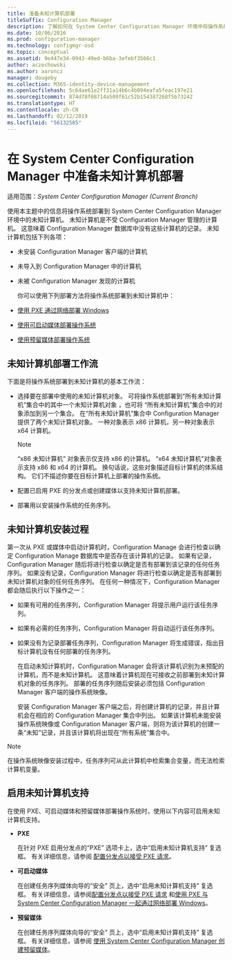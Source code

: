 ```yaml
---
title: 准备未知计算机部署
titleSuffix: Configuration Manager
description: 了解如何在 System Center Configuration Manager 环境中将操作系统部署到不受 Configuration Manager 管理的计算机。
ms.date: 10/06/2016
ms.prod: configuration-manager
ms.technology: configmgr-osd
ms.topic: conceptual
ms.assetid: 9e447e34-0943-49ed-b6ba-3efebf3566c1
author: aczechowski
ms.author: aaroncz
manager: dougeby
ms.collection: M365-identity-device-management
ms.openlocfilehash: 5c64ae61e2ff31a14b6c4b094eafa5feac197e21
ms.sourcegitcommit: 874d78f08714a509f61c52b154387268f5b73242
ms.translationtype: HT
ms.contentlocale: zh-CN
ms.lasthandoff: 02/12/2019
ms.locfileid: "56132585"
---
```

# <a name="prepare-for-unknown-computer-deployments-in-system-center-configuration-manager"></a>在 System Center Configuration Manager 中准备未知计算机部署

适用范围：*System Center Configuration Manager (Current Branch)*

使用本主题中的信息将操作系统部署到 System Center Configuration Manager 环境中的未知计算机。 未知计算机是不受 Configuration Manager 管理的计算机。 这意味着 Configuration Manager 数据库中没有这些计算机的记录。 未知计算机包括下列各项：  

- 未安装 Configuration Manager 客户端的计算机  

- 未导入到 Configuration Manager 中的计算机  

- 未被 Configuration Manager 发现的计算机  

  你可以使用下列部署方法将操作系统部署到未知计算机中：  

- [使用 PXE 通过网络部署 Windows](../deploy-use/use-pxe-to-deploy-windows-over-the-network.md)  

- [使用可启动媒体部署操作系统](../deploy-use/create-bootable-media.md)  

- [使用预留媒体部署操作系统](../deploy-use/create-prestaged-media.md)  

## <a name="unknown-computer-deployment-workflow"></a>未知计算机部署工作流  
 下面是将操作系统部署到未知计算机的基本工作流：  

-   选择要在部署中使用的未知计算机对象。 可将操作系统部署到“所有未知计算机”集合中的其中一个未知计算机对象  ，也可将  “所有未知计算机”集合中的对象添加到另一个集合。 在“所有未知计算机”集合中 Configuration Manager 提供了两个未知计算机对象。 一种对象表示 x86 计算机，另一种对象表示 x64 计算机。  

    > [!NOTE]  
    >  “x86 未知计算机”  对象表示仅支持 x86 的计算机。 “x64 未知计算机”对象表示支持 x86 和 x64 的计算机。 换句话说，这些对象描述目标计算机的体系结构。 它们不描述你要在目标计算机上部署的操作系统。  

-   配置已启用 PXE 的分发点或创建媒体以支持未知计算机部署。  

-   部署用以安装操作系统的任务序列。  

## <a name="unknown-computer-installation-process"></a>未知计算机安装过程  
 第一次从 PXE 或媒体中启动计算机时，Configuration Manage 会进行检查以确定 Configuration Manage 数据库中是否存在该计算机的记录。 如果有记录，Configuration Manager 随后将进行检查以确定是否有部署到该记录的任何任务序列。 如果没有记录，Configuration Manager 将进行检查以确定是否有部署到未知计算机对象的任何任务序列。 在任何一种情况下，Configuration Manager 都会随后执行以下操作之一：  

- 如果有可用的任务序列，Configuration Manager 将提示用户运行该任务序列。  

- 如果有必需的任务序列，Configuration Manager 将自动运行该任务序列。  

- 如果没有为记录部署任务序列，Configuration Manager 将生成错误，指出目标计算机没有任何部署的任务序列。  

  在启动未知计算机时，Configuration Manager 会将该计算机识别为未预配的计算机，而不是未知计算机。 这意味着计算机现在可接收之前部署到未知计算机对象的任务序列。 部署的任务序列随后安装必须包括 Configuration Manager 客户端的操作系统映像。  

  安装 Configuration Manager 客户端之后，将创建计算机的记录，并且计算机会在相应的 Configuration Manager 集合中列出。 如果该计算机未能安装操作系统映像或 Configuration Manager 客户端，则将为该计算机的创建一条“未知”记录，并且该计算机将出现在“所有系统”集合中。  

> [!NOTE]  
>  在操作系统映像安装过程中，任务序列可从此计算机中检索集合变量，而无法检索计算机变量。  

##  <a name="BKMK_EnablingUnknown"></a> 启用未知计算机支持  
 在使用 PXE、可启动媒体和预留媒体部署操作系统时，使用以下内容可启用未知计算机支持。  

-   **PXE**  

     在针对 PXE 启用分发点的“PXE”  选项卡上，选中“启用未知计算机支持”  复选框。 有关详细信息，请参阅 [配置分发点以接受 PXE 请求](prepare-site-system-roles-for-operating-system-deployments.md#BKMK_PXEDistributionPoint)。  

-   **可启动媒体**  

     在创建任务序列媒体向导的“安全”  页上，选中“启用未知计算机支持”  复选框。 有关详细信息，请参阅[配置分发点以接受 PXE 请求](prepare-site-system-roles-for-operating-system-deployments.md#BKMK_PXEDistributionPoint) 和[使用 PXE 与 System Center Configuration Manager 一起通过网络部署 Windows](../deploy-use/use-pxe-to-deploy-windows-over-the-network.md)。  

-   **预留媒体**  

     在创建任务序列媒体向导的“安全”  页上，选中“启用未知计算机支持”  复选框。 有关详细信息，请参阅 [使用 System Center Configuration Manager 创建预留媒体](../deploy-use/create-prestaged-media.md)。  
